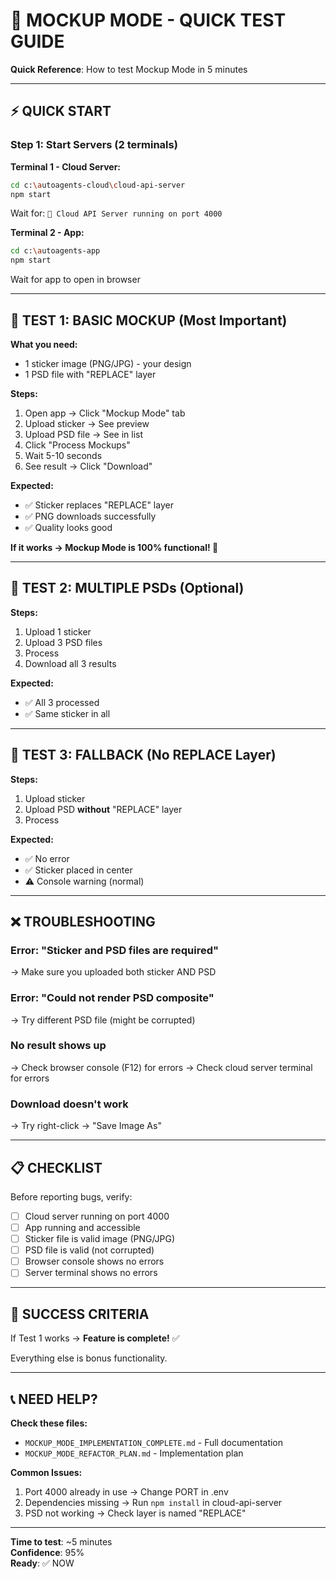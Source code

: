 # 🧪 MOCKUP MODE - QUICK TEST GUIDE

**Quick Reference**: How to test Mockup Mode in 5 minutes

---

## ⚡ QUICK START

### **Step 1: Start Servers** (2 terminals)

**Terminal 1 - Cloud Server:**
```bash
cd c:\autoagents-cloud\cloud-api-server
npm start
```
Wait for: `🚀 Cloud API Server running on port 4000`

**Terminal 2 - App:**
```bash
cd c:\autoagents-app
npm start
```
Wait for app to open in browser

---

## 🎯 TEST 1: BASIC MOCKUP (Most Important)

**What you need:**
- 1 sticker image (PNG/JPG) - your design
- 1 PSD file with "REPLACE" layer

**Steps:**
1. Open app → Click "Mockup Mode" tab
2. Upload sticker → See preview
3. Upload PSD file → See in list
4. Click "Process Mockups"
5. Wait 5-10 seconds
6. See result → Click "Download"

**Expected:**
- ✅ Sticker replaces "REPLACE" layer
- ✅ PNG downloads successfully
- ✅ Quality looks good

**If it works → Mockup Mode is 100% functional! 🎉**

---

## 🎯 TEST 2: MULTIPLE PSDs (Optional)

**Steps:**
1. Upload 1 sticker
2. Upload 3 PSD files
3. Process
4. Download all 3 results

**Expected:**
- ✅ All 3 processed
- ✅ Same sticker in all

---

## 🎯 TEST 3: FALLBACK (No REPLACE Layer)

**Steps:**
1. Upload sticker
2. Upload PSD **without** "REPLACE" layer
3. Process

**Expected:**
- ✅ No error
- ✅ Sticker placed in center
- ⚠️ Console warning (normal)

---

## ❌ TROUBLESHOOTING

### **Error: "Sticker and PSD files are required"**
→ Make sure you uploaded both sticker AND PSD

### **Error: "Could not render PSD composite"**
→ Try different PSD file (might be corrupted)

### **No result shows up**
→ Check browser console (F12) for errors
→ Check cloud server terminal for errors

### **Download doesn't work**
→ Try right-click → "Save Image As"

---

## 📋 CHECKLIST

Before reporting bugs, verify:
- [ ] Cloud server running on port 4000
- [ ] App running and accessible
- [ ] Sticker file is valid image (PNG/JPG)
- [ ] PSD file is valid (not corrupted)
- [ ] Browser console shows no errors
- [ ] Server terminal shows no errors

---

## 🎊 SUCCESS CRITERIA

If Test 1 works → **Feature is complete!** ✅

Everything else is bonus functionality.

---

## 📞 NEED HELP?

**Check these files:**
- `MOCKUP_MODE_IMPLEMENTATION_COMPLETE.md` - Full documentation
- `MOCKUP_MODE_REFACTOR_PLAN.md` - Implementation plan

**Common Issues:**
1. Port 4000 already in use → Change PORT in .env
2. Dependencies missing → Run `npm install` in cloud-api-server
3. PSD not working → Check layer is named "REPLACE"

---

**Time to test**: ~5 minutes  
**Confidence**: 95%  
**Ready**: ✅ NOW
